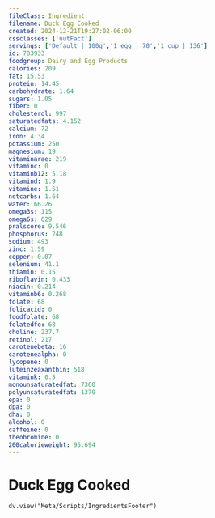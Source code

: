 ```yaml
---
fileClass: Ingredient
filename: Duck Egg Cooked
created: 2024-12-21T19:27:02-06:00
cssclasses: ['nutFact']
servings: ['Default | 100g','1 egg | 70','1 cup | 136']
id: 783933
foodgroup: Dairy and Egg Products 
calories: 209
fat: 15.53
protein: 14.45
carbohydrate: 1.64
sugars: 1.05
fiber: 0
cholesterol: 997
saturatedfats: 4.152
calcium: 72
iron: 4.34
potassium: 250
magnesium: 19
vitaminarae: 219
vitaminc: 0
vitaminb12: 5.18
vitamind: 1.9
vitamine: 1.51
netcarbs: 1.64
water: 66.26
omega3s: 115
omega6s: 629
pralscore: 9.546
phosphorus: 248
sodium: 493
zinc: 1.59
copper: 0.07
selenium: 41.1
thiamin: 0.15
riboflavin: 0.433
niacin: 0.214
vitaminb6: 0.268
folate: 68
folicacid: 0
foodfolate: 68
folatedfe: 68
choline: 237.7
retinol: 217
carotenebeta: 16
carotenealpha: 0
lycopene: 0
luteinzeaxanthin: 518
vitamink: 0.5
monounsaturatedfat: 7360
polyunsaturatedfat: 1379
epa: 0
dpa: 0
dha: 0
alcohol: 0
caffeine: 0
theobromine: 0
200calorieweight: 95.694
---
```


# Duck Egg Cooked

```dataviewjs
dv.view("Meta/Scripts/IngredientsFooter")
```